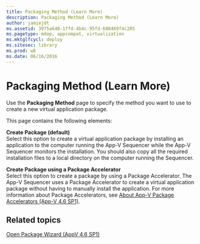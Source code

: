 ```yaml
---
title: Packaging Method (Learn More)
description: Packaging Method (Learn More)
author: jamiejdt
ms.assetid: 3975a640-1ffd-4b4c-95fd-608469f4c205
ms.pagetype: mdop, appcompat, virtualization
ms.mktglfcycl: deploy
ms.sitesec: library
ms.prod: w8
ms.date: 06/16/2016
---
```



# Packaging Method (Learn More)


Use the **Packaging Method** page to specify the method you want to use to create a new virtual application package.

This page contains the following elements:

<a href="" id="create-package--default-"></a>**Create Package (default)**  
Select this option to create a virtual application package by installing an application to the computer running the App-V Sequencer while the App-V Sequencer monitors the installation. You should also copy all the required installation files to a local directory on the computer running the Sequencer.

<a href="" id="create-package-using-a-package-accelerator"></a>**Create Package using a Package Accelerator**  
Select this option to create a package by using a Package Accelerator. The App-V Sequencer uses a Package Accelerator to create a virtual application package without having to manually install the application. For more information about Package Accelerators, see [About App-V Package Accelerators (App-V 4.6 SP1)](about-app-v-package-accelerators--app-v-46-sp1-.md).

## Related topics


[Open Package Wizard (AppV 4.6 SP1)](open-package-wizard---appv-46-sp1-.md)

 

 





